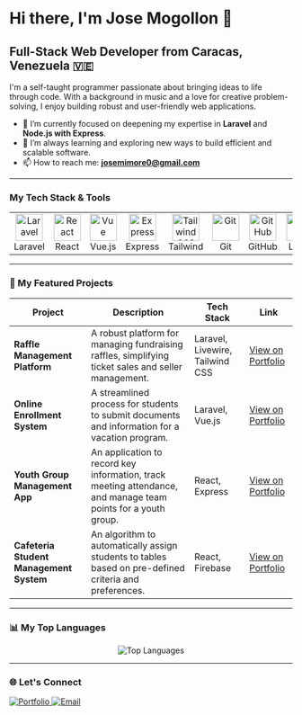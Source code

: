 # Hi there, I'm Jose Mogollon 👋

## Full-Stack Web Developer from Caracas, Venezuela 🇻🇪

I'm a self-taught programmer passionate about bringing ideas to life through code. With a background in music and a love for creative problem-solving, I enjoy building robust and user-friendly web applications.

- 🔭 I’m currently focused on deepening my expertise in **Laravel** and **Node.js with Express**.
- 🌱 I’m always learning and exploring new ways to build efficient and scalable software.
- 📫 How to reach me: **josemimore0@gmail.com**

---

### My Tech Stack & Tools

<table>
  <tr>
    <td align="center" width="96">
      <a href="#-my-tech-stack--tools">
        <img src="https://skillicons.dev/icons?i=laravel" width="48" height="48" alt="Laravel" />
      </a>
      <br>Laravel
    </td>
    <td align="center" width="96">
      <a href="#-my-tech-stack--tools">
        <img src="https://skillicons.dev/icons?i=react" width="48" height="48" alt="React" />
      </a>
      <br>React
    </td>
    <td align="center" width="96">
      <a href="#-my-tech-stack--tools">
        <img src="https://skillicons.dev/icons?i=vue" width="48" height="48" alt="Vue" />
      </a>
      <br>Vue.js
    </td>
    <td align="center" width="96">
      <a href="#-my-tech-stack--tools">
        <img src="https://skillicons.dev/icons?i=express" width="48" height="48" alt="Express" />
      </a>
      <br>Express
    </td>
    <td align="center" width="96">
      <a href="#-my-tech-stack--tools">
        <img src="https://skillicons.dev/icons?i=tailwind" width="48" height="48" alt="Tailwind CSS" />
      </a>
      <br>Tailwind
    </td>
     <td align="center" width="96">
      <a href="#-my-tech-stack--tools">
        <img src="https://skillicons.dev/icons?i=git" width="48" height="48" alt="Git" />
      </a>
      <br>Git
    </td>
     <td align="center" width="96">
      <a href="#-my-tech-stack--tools">
        <img src="https://skillicons.dev/icons?i=github" width="48" height="48" alt="GitHub" />
      </a>
      <br>GitHub
    </td>
    <td align="center" width="96">
      <a href="#-my-tech-stack--tools">
        <img src="https://skillicons.dev/icons?i=linux" width="48" height="48" alt="Linux" />
      </a>
      <br>Linux
    </td>
  </tr>
</table>

---

### 🚀 My Featured Projects

| Project                                     | Description                                                                                             | Tech Stack                        | Link                                               |
| ------------------------------------------- | ------------------------------------------------------------------------------------------------------- | --------------------------------- | -------------------------------------------------- |
| **Raffle Management Platform**              | A robust platform for managing fundraising raffles, simplifying ticket sales and seller management.       | Laravel, Livewire, Tailwind CSS   | [View on Portfolio][Portfolio-Link]                |
| **Online Enrollment System**                | A streamlined process for students to submit documents and information for a vacation program.          | Laravel, Vue.js                   | [View on Portfolio][Portfolio-Link]                |
| **Youth Group Management App**              | An application to record key information, track meeting attendance, and manage team points for a youth group. | React, Express                    | [View on Portfolio][Portfolio-Link]                |
| **Cafeteria Student Management System**     | An algorithm to automatically assign students to tables based on pre-defined criteria and preferences.  | React, Firebase                   | [View on Portfolio][Portfolio-Link]                |

---

### 📊 My Top Languages

<p align="center">
  <img src="https://github-readme-stats.vercel.app/api/top-langs/?username=jm-mogo&layout=compact&theme=dracula&hide_border=true&langs_count=8" alt="Top Languages" />
</p>

---

### 🌐 Let's Connect

<p align="left">
  <a href="https://jm-mogo.github.io/portfolio/" target="_blank">
    <img src="https://img.shields.io/badge/Portfolio-255E63?style=for-the-badge&logo=google-chrome&logoColor=white" alt="Portfolio"/>
  </a>
  <a href="mailto:josemimore0@gmail.com" target="_blank">
    <img src="https://img.shields.io/badge/Email-D14836?style=for-the-badge&logo=gmail&logoColor=white" alt="Email"/>
  </a>
</p>

<!-- REFERENCE LINKS (This part won't be visible in the README) -->
[Portfolio-Link]: https://jm-mogo.github.io/portfolio/
